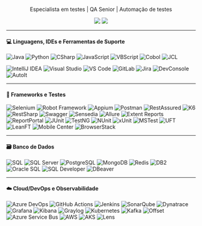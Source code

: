 <p align="center">Especialista em testes | QA Senior | Automação de testes</p>

<p align="center">
  <a href="https://github.com/cremope"><img src="https://img.shields.io/badge/GitHub-000?style=flat&logo=github&logoColor=white" /></a>
  <a href="mailto:novoa.lopez@gmail.com"><img src="https://img.shields.io/badge/Gmail-D14836?style=flat&logo=gmail&logoColor=white" /></a>
</p>

---

#### 💻 Linguagens, IDEs e Ferramentas de Suporte

![Java](https://img.shields.io/badge/Java-ED8B00?style=flat&logo=java&logoColor=white)
![Python](https://img.shields.io/badge/Python-3776AB?style=flat&logo=python&logoColor=white)
![CSharp](https://img.shields.io/badge/C%23-239120?style=flat&logo=c-sharp&logoColor=white)
![JavaScript](https://img.shields.io/badge/JavaScript-F7DF1E?style=flat&logo=javascript&logoColor=black)
![VBScript](https://img.shields.io/badge/VBScript-800000?style=flat&logo=windows&logoColor=white)
![Cobol](https://img.shields.io/badge/COBOL-4454A4?style=flat&logo=ibm&logoColor=white)
![JCL](https://img.shields.io/badge/JCL-0080FF?style=flat&logoColor=white)

![IntelliJ IDEA](https://img.shields.io/badge/IntelliJ_IDEA-000000?style=flat&logo=intellijidea&logoColor=white)
![Visual Studio](https://img.shields.io/badge/Visual_Studio-5C2D91?style=flat&logo=visualstudio&logoColor=white)
![VS Code](https://img.shields.io/badge/VS_Code-007ACC?style=flat&logo=visualstudiocode&logoColor=white)
![GitLab](https://img.shields.io/badge/GitLab-FC6D26?style=flat&logo=gitlab&logoColor=white)
![Jira](https://img.shields.io/badge/Jira-Zephyr-0052CC?style=flat&logo=jira&logoColor=white)
![DevConsole](https://img.shields.io/badge/DevConsole-0A0A0A?style=flat)
![AutoIt](https://img.shields.io/badge/AutoIt-1C3552?style=flat)

---

#### 🧪 Frameworks e Testes

![Selenium](https://img.shields.io/badge/Selenium-43B02A?style=flat&logo=selenium&logoColor=white)
![Robot Framework](https://img.shields.io/badge/Robot_Framework-grey?style=flat&logo=robotframework&logoColor=white)
![Appium](https://img.shields.io/badge/Appium-47226C?style=flat&logo=appium&logoColor=white)
![Postman](https://img.shields.io/badge/Postman-FF6C37?style=flat&logo=postman&logoColor=white)
![RestAssured](https://img.shields.io/badge/RestAssured-6C6C6C?style=flat)
![K6](https://img.shields.io/badge/K6-7D64FF?style=flat&logo=k6&logoColor=white)
![RestSharp](https://img.shields.io/badge/RestSharp-6C3483?style=flat)
![Swagger](https://img.shields.io/badge/Swagger-85EA2D?style=flat&logo=swagger&logoColor=black)
![Sensedia](https://img.shields.io/badge/Sensedia-000000?style=flat&logoColor=white)
![Allure](https://img.shields.io/badge/Allure_Report-1F1F1F?style=flat)
![Extent Reports](https://img.shields.io/badge/Extent_Reports-008ECC?style=flat&logo=html5&logoColor=white)
![ReportPortal](https://img.shields.io/badge/ReportPortal-FF6A00?style=flat&logo=reportportal&logoColor=white)
![JUnit](https://img.shields.io/badge/JUnit-25A162?style=flat&logo=java&logoColor=white)
![TestNG](https://img.shields.io/badge/TestNG-FF8C00?style=flat)
![NUnit](https://img.shields.io/badge/NUnit-3A4B7D?style=flat)
![xUnit](https://img.shields.io/badge/xUnit-8B0000?style=flat)
![MSTest](https://img.shields.io/badge/MSTest-0078D7?style=flat&logo=windows&logoColor=white)
![UFT](https://img.shields.io/badge/UFT-00599C?style=flat&logo=hp&logoColor=white)
![LeanFT](https://img.shields.io/badge/LeanFT-00B38F?style=flat)
![Mobile Center](https://img.shields.io/badge/Mobile%20Center-7E57C2?style=flat)
![BrowserStack](https://img.shields.io/badge/BrowserStack-FF9933?style=flat&logo=browserstack&logoColor=white)

---

#### 🗃️ Banco de Dados

![SQL](https://img.shields.io/badge/SQL-003B57?style=flat&logo=mysql&logoColor=white)
![SQL Server](https://img.shields.io/badge/SQL_Server-CC2927?style=flat&logo=microsoftsqlserver&logoColor=white)
![PostgreSQL](https://img.shields.io/badge/PostgreSQL-336791?style=flat&logo=postgresql&logoColor=white)
![MongoDB](https://img.shields.io/badge/MongoDB-4EA94B?style=flat&logo=mongodb&logoColor=white)
![Redis](https://img.shields.io/badge/Redis-DC382D?style=flat&logo=redis&logoColor=white)
![DB2](https://img.shields.io/badge/DB2-006400?style=flat&logo=ibm&logoColor=white)
![Oracle SQL](https://img.shields.io/badge/Oracle_SQL-F80000?style=flat&logo=oracle&logoColor=white)
![SQL Developer](https://img.shields.io/badge/SQL%20Developer-00758F?style=flat&logo=oracle&logoColor=white)
![DBeaver](https://img.shields.io/badge/DBeaver-372923?style=flat)

---

#### ☁️ Cloud/DevOps e Observabilidade

![Azure DevOps](https://img.shields.io/badge/Azure_DevOps-0078D7?style=flat&logo=azuredevops&logoColor=white)
![GitHub Actions](https://img.shields.io/badge/GitHub_Actions-2088FF?style=flat&logo=githubactions&logoColor=white)
![Jenkins](https://img.shields.io/badge/Jenkins-D24939?style=flat&logo=jenkins&logoColor=white)
![SonarQube](https://img.shields.io/badge/SonarQube-4E9BCD?style=flat&logo=sonarqube&logoColor=white)
![Dynatrace](https://img.shields.io/badge/Dynatrace-22BBFF?style=flat)
![Grafana](https://img.shields.io/badge/Grafana-F46800?style=flat&logo=grafana&logoColor=white)
![Kibana](https://img.shields.io/badge/Kibana-005571?style=flat&logo=elastic&logoColor=white)
![Graylog](https://img.shields.io/badge/Graylog-8A1538?style=flat)
![Kubernetes](https://img.shields.io/badge/Kubernetes-326CE5?style=flat&logo=kubernetes&logoColor=white)
![Kafka](https://img.shields.io/badge/Apache%20Kafka-231F20?style=flat&logo=apachekafka&logoColor=white)
![Offset](https://img.shields.io/badge/Offset-4B0082?style=flat)
![Azure Service Bus](https://img.shields.io/badge/Azure%20Service%20Bus-007FFF?style=flat&logo=microsoftazure&logoColor=white)
![AWS](https://img.shields.io/badge/AWS-232F3E?style=flat&logo=amazonaws&logoColor=white)
![AKS](https://img.shields.io/badge/AKS-A3C1DA?style=flat&logo=azuredevops&logoColor=white)
![Lens](https://img.shields.io/badge/Lens-2E3440?style=flat)

</p>

